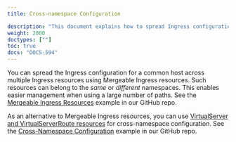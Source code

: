 ```yaml
---
title: Cross-namespace Configuration

description: "This document explains how to spread Ingress configuration across different namespaces."
weight: 2000
doctypes: [""]
toc: true
docs: "DOCS-594"
---
```



You can spread the Ingress configuration for a common host across multiple Ingress resources using Mergeable Ingress resources. Such resources can belong to the *same* or *different* namespaces. This enables easier management when using a large number of paths. See the [Mergeable Ingress Resources](https://github.com/nginxinc/kubernetes-ingress/tree/v3.5.1/examples/ingress-resources/mergeable-ingress-types) example in our GitHub repo.

As an alternative to Mergeable Ingress resources, you can use [VirtualServer and VirtualServerRoute resources](/nginx-ingress-controller/configuration/virtualserver-and-virtualserverroute-resources/) for cross-namespace configuration. See the [Cross-Namespace Configuration](https://github.com/nginxinc/kubernetes-ingress/tree/v3.5.1/examples/custom-resources/cross-namespace-configuration) example in our GitHub repo.
